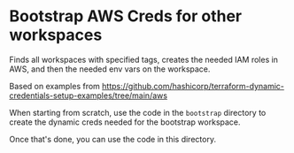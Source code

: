# Bootstrap AWS Creds for other workspaces

Finds all workspaces with specified tags, creates the needed IAM roles in AWS, and then the needed env vars on the workspace.

Based on examples from
https://github.com/hashicorp/terraform-dynamic-credentials-setup-examples/tree/main/aws


When starting from scratch, use the code in the `bootstrap` directory to create the dynamic creds needed for the bootstrap workspace.

Once that's done, you can use the code in this directory.
